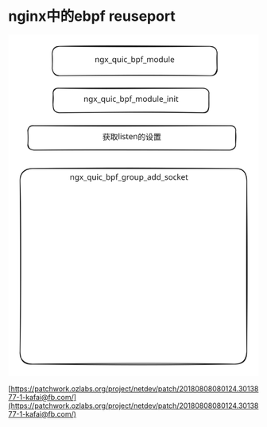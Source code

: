 # nginx中的ebpf reuseport



<img src=".gitbook/assets/file.excalidraw (4).svg" alt="" class="gitbook-drawing">

[https://patchwork.ozlabs.org/project/netdev/patch/20180808080124.3013877-1-kafai@fb.com/](https://patchwork.ozlabs.org/project/netdev/patch/20180808080124.3013877-1-kafai@fb.com/)
